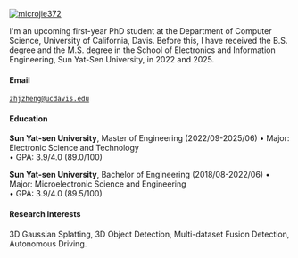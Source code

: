 [![microjie372](https://img.shields.io/badge/XX-github-blue?logo=github)](https://github.com/microjie372)

I'm an upcoming first-year PhD student at the Department of Computer Science, University of California, Davis. Before this, I have received the B.S. degree and the M.S. degree in the School of Electronics and Information Engineering, Sun Yat-Sen University, in 2022 and 2025.
<!-- currently pursuing a Master's degree in XX at the Department of XX, XX University, XX. -->

#### Email  
<code>zhjzheng@ucdavis.edu</code>  
<!-- <code>XX@XX.XX</code> -->

#### Education  
**Sun Yat-sen University**, Master of Engineering (2022/09-2025/06) 
• Major: Electronic Science and Technology  
• GPA: 3.9/4.0 (89.0/100)   

**Sun Yat-sen University**, Bachelor of Engineering (2018/08-2022/06) 
• Major: Microelectronic Science and Engineering   
• GPA: 3.9/4.0 (89.5/100) 

#### Research Interests  
3D Gaussian Splatting, 3D Object Detection, Multi-dataset Fusion Detection, Autonomous Driving.